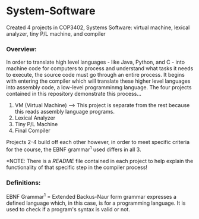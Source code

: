 # System-Software
Created 4 projects in COP3402, Systems Software: virtual machine, lexical analyzer, tiny P/L machine, and compiler

### Overview:
In order to translate high level languages - like Java, Python, and C - into machine code for computers to process and understand what tasks it needs to execute, the source code must go through an entire process. It begins with entering the compiler which will translate these higher level languages into assembly code, a low-level programminmg language. The four projects contained in this repository demonstrate this process...  

1. VM (Virtual Machine) --> This project is separate from the rest because this reads assembly language programs.
2. Lexical Analyzer
3. Tiny P/L Machine
4. Final Compiler

Projects 2-4 build off each other however, in order to meet specific criteria for the course, the EBNF grammar<sup>1</sup> used differs in all 3. 

*NOTE: There is a _README_ file contained in each project to help explain the functionality of that specific step in the compiler process! 

### Definitions:
EBNF Grammar<sup>1</sup> = Extended Backus-Naur form grammar expresses a defined language which, in this case, is for a programming language. It is used to check if a program's syntax is valid or not.


